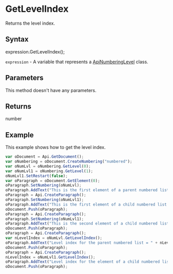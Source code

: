 # GetLevelIndex

Returns the level index.

## Syntax

expression.GetLevelIndex();

`expression` - A variable that represents a [ApiNumberingLevel](../ApiNumberingLevel.md) class.

## Parameters

This method doesn't have any parameters.

## Returns

number

## Example

This example shows how to get the level index.

```javascript
var oDocument = Api.GetDocument();
var oNumbering = oDocument.CreateNumbering("numbered");
var oNumLvl = oNumbering.GetLevel(0);
var oNumLvl1 = oNumbering.GetLevel(1);
oNumLvl1.SetRestart(false);
var oParagraph = oDocument.GetElement(0);
oParagraph.SetNumbering(oNumLvl);
oParagraph.AddText("This is the first element of a parent numbered list which starts with '1'");
oParagraph = Api.CreateParagraph();
oParagraph.SetNumbering(oNumLvl1);
oParagraph.AddText("This is the first element of a child numbered list which starts with 'a'");
oDocument.Push(oParagraph);
oParagraph = Api.CreateParagraph();
oParagraph.SetNumbering(oNumLvl1);
oParagraph.AddText("This is the second element of a child numbered list which starts with 'b'");
oDocument.Push(oParagraph);
oParagraph = Api.CreateParagraph();
var nLevelIndex = oNumLvl.GetLevelIndex();
oParagraph.AddText("Level index for the parent numbered list = " + nLevelIndex);
oDocument.Push(oParagraph);
oParagraph = Api.CreateParagraph();
nLevelIndex = oNumLvl1.GetLevelIndex();
oParagraph.AddText("Level index for the element of a child numbered list  = " + nLevelIndex);
oDocument.Push(oParagraph);
```
